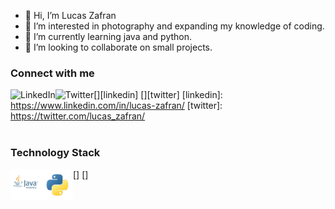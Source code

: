 - 👋 Hi, I’m Lucas Zafran
- 👀 I’m interested in photography and expanding my knowledge of coding.
- 🌱 I’m currently learning java and python.
- 💞️ I’m looking to collaborate on small projects. 

### Connect with me

[<img align="left" alt="LinkedIn" src="https://img.shields.io/badge/linkedin-%230077B5.svg?&style=for-the-badge&logo=linkedin&logoColor=white" />][linkedin]
[<img align="left" alt="Twitter" src="https://img.shields.io/badge/twitter-%230077B5.svg?&style=for-the-badge&logo=twitter&logoColor=white" />][twitter]
[linkedin]: https://www.linkedin.com/in/lucas-zafran/
[twitter]: https://twitter.com/lucas_zafran/
<br />
<br />

### Technology Stack

[<img align="left" alt="Java" width="50px" src="https://raw.githubusercontent.com/github/explore/80688e429a7d4ef2fca1e82350fe8e3517d3494d/topics/java/java.png"/>]
[<img align="left" alt="Python" width="50px" src="https://raw.githubusercontent.com/github/explore/80688e429a7d4ef2fca1e82350fe8e3517d3494d/topics/python/python.png"/>]
